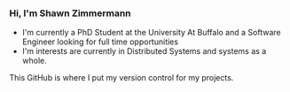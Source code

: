 
### Hi, I'm Shawn Zimmermann

  - I'm currently a PhD Student at the University At Buffalo and a Software Engineer looking for full time opportunities
  - I'm interests are currently in Distributed Systems and systems as a whole.

This GitHub is where I put my version control for my projects.



<!---
shawnz99/shawnz99 is a ✨ special ✨ repository because its `README.md` (this file) appears on your GitHub profile.
You can click the Preview link to take a look at your changes.
--->
